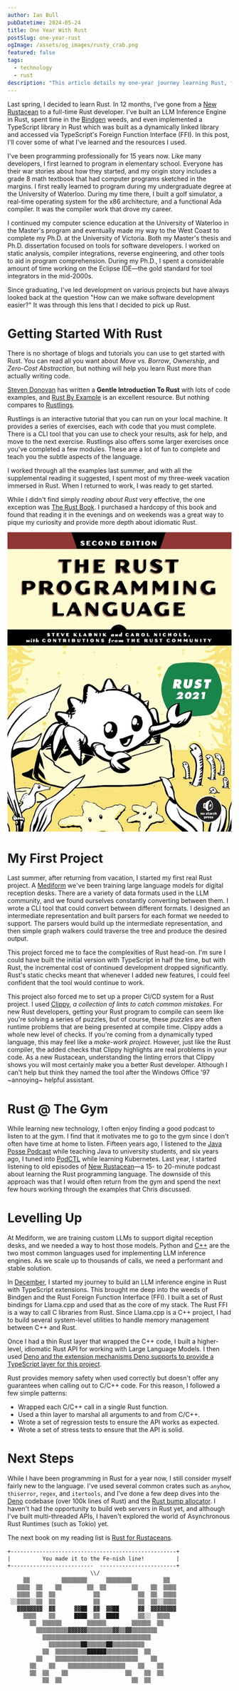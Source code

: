 ```yaml
---
author: Ian Bull
pubDatetime: 2024-05-24
title: One Year With Rust
postSlug: one-year-rust
ogImage: /assets/og_images/rusty_crab.png
featured: false
tags:
  - technology
  - rust
description: "This article details my one-year journey learning Rust, from a beginner to building an LLM Inference Engine, working with Bindgen and FFI, and implementing TypeScript libraries in Rust."
---
```


Last spring, I decided to learn Rust. In 12 months, I've gone from a [New Rustacean](https://newrustacean.com/) to a full-time Rust developer. I've built an LLM Inference Engine in Rust, spent time in the [Bindgen](https://github.com/rust-lang/rust-bindgen) weeds, and even implemented a TypeScript library in Rust which was built as a dynamically linked library and accessed via TypeScript's Foreign Function Interface (FFI). In this post, I'll cover some of what I've learned and the resources I used.

I've been programming professionally for 15 years now. Like many developers, I first learned to program in elementary school. Everyone has their war stories about how they started, and my origin story includes a grade 8 math textbook that had computer programs sketched in the margins. I first really learned to program during my undergraduate degree at the University of Waterloo. During my time there, I built a golf simulator, a real-time operating system for the x86 architecture, and a functional Ada compiler. It was the compiler work that drove my career.

I continued my computer science education at the University of Waterloo in the Master's program and eventually made my way to the West Coast to complete my Ph.D. at the University of Victoria. Both my Master's thesis and Ph.D. dissertation focused on tools for software developers. I worked on static analysis, compiler integrations, reverse engineering, and other tools to aid in program comprehension. During my Ph.D., I spent a considerable amount of time working on the Eclipse IDE—the gold standard for tool integrators in the mid-2000s.

Since graduating, I've led development on various projects but have always looked back at the question "How can we make software development easier?" It was through this lens that I decided to pick up Rust.

# Getting Started With Rust

There is no shortage of blogs and tutorials you can use to get started with Rust. You can read all you want about _Move vs. Borrow_, _Ownership_, and _Zero-Cost Abstraction_, but nothing will help you learn Rust more than actually writing code.

[Steven Donovan](https://stevedonovan.github.io/rust-gentle-intro/readme.html) has written a **Gentle Introduction To Rust** with lots of code examples, and [Rust By Example](https://doc.rust-lang.org/rust-by-example/index.html) is an excellent resource. But nothing compares to [Rustlings](https://github.com/rust-lang/rustlings).

Rustlings is an interactive tutorial that you can run on your local machine. It provides a series of exercises, each with code that you must complete. There is a CLI tool that you can use to check your results, ask for help, and move to the next exercise. Rustlings also offers some larger exercises once you've completed a few modules. These are a lot of fun to complete and teach you the subtle aspects of the language.

I worked through all the examples last summer, and with all the supplemental reading it suggested, I spent most of my three-week vacation immersed in Rust. When I returned to work, I was ready to get started.

While I didn't find simply _reading about Rust_ very effective, the one exception was [The Rust Book](https://doc.rust-lang.org/book/). I purchased a hardcopy of this book and found that reading it in the evenings and on weekends was a great way to pique my curiosity and provide more depth about idiomatic Rust.

![The Rust Book](./rust_book.jpg)

# My First Project

Last summer, after returning from vacation, I started my first real Rust project. A [Mediform](https://mediform.io/) we've been training large language models for digital reception desks. There are a variety of data formats used in the LLM community, and we found ourselves constantly converting between them. I wrote a CLI tool that could convert between different formats. I designed an intermediate representation and built parsers for each format we needed to support. The parsers would build up the intermediate representation, and then simple graph walkers could traverse the tree and produce the desired output.

This project forced me to face the complexities of Rust head-on. I'm sure I could have built the initial version with TypeScript in half the time, but with Rust, the incremental cost of continued development dropped significantly. Rust's static checks meant that whenever I added new features, I could feel confident that the tool would continue to work.

This project also forced me to set up a proper CI/CD system for a Rust project. I used [Clippy](https://github.com/rust-lang/rust-clippy), _a collection of lints to catch common mistakes_. For new Rust developers, getting your Rust program to compile can seem like you're solving a series of puzzles, but of course, these _puzzles_ are often runtime problems that are being presented at compile time. Clippy adds a whole new level of checks. If you're coming from a dynamically typed language, this may feel like a _make-work project_. However, just like the Rust compiler, the added checks that Clippy highlights are real problems in your code. As a new Rustacean, understanding the linting errors that Clippy shows you will most certainly make you a better Rust developer. Although I can't help but think they named the tool after the Windows Office '97 ~annoying~ helpful assistant.

# Rust @ The Gym

While learning new technology, I often enjoy finding a good podcast to listen to at the gym. I find that it motivates me to go to the gym since I don't often have time at home to listen. Fifteen years ago, I listened to the [Java Posse Podcast](http://javaposse.com/) while teaching Java to university students, and six years ago, I tuned into [PodCTL](https://open.spotify.com/show/4Bumge1mZHlEoDSckSCWs5) while learning Kubernetes. Last year, I started listening to old episodes of [New Rustacean](https://newrustacean.com/)—a 15- to 20-minute podcast about learning the Rust programming language. The downside of this approach was that I would often return from the gym and spend the next few hours working through the examples that Chris discussed.

# Levelling Up

At Mediform, we are training custom LLMs to support digital reception desks, and we needed a way to host those models. Python and [C++](https://github.com/ggerganov/llama.cpp) are the two most common languages used for implementing LLM inference engines. As we scale up to thousands of calls, we need a performant and stable solution.

In [December](/blog/2023/trip-to-germany/trip-to-germany), I started my journey to build an LLM inference engine in Rust with TypeScript extensions. This brought me deep into the weeds of Bindgen and the Rust Foreign Function Interface (FFI). I built a set of Rust bindings for Llama.cpp and used that as the core of my stack. The Rust FFI is a way to call C libraries from Rust. Since Llama.cpp is a C++ project, I had to build several system-level utilities to handle memory management between C++ and Rust.

Once I had a thin Rust layer that wrapped the C++ code, I built a higher-level, idiomatic Rust API for working with Large Language Models. I then used [Deno and the extension mechanisms Deno supports to provide a TypeScript layer for this project](/blog/2024/llamas-and-dinosaurs/llamas-and-dinosaurs).

Rust provides memory safety when used correctly but doesn't offer any guarantees when calling out to C/C++ code. For this reason, I followed a few simple patterns:

- Wrapped each C/C++ call in a single Rust function.
- Used a thin layer to marshal all arguments to and from C/C++.
- Wrote a set of regression tests to ensure the API works as expected.
- Wrote a set of stress tests to ensure that the API is solid.

# Next Steps

While I have been programming in Rust for a year now, I still consider myself fairly new to the language. I've used several common crates such as `anyhow`, `thiserror`, `regex`, and `itertools`, and I've done a few deep dives into the [Deno](https://github.com/denoland/deno) codebase (over 100k lines of Rust) and the [Rust bump allocator](https://github.com/fitzgen/bumpalo). I haven't had the opportunity to build web servers in Rust yet, and although I've built multi-threaded APIs, I haven't explored the world of Asynchronous Rust Runtimes (such as Tokio) yet.

The next book on my reading list is [Rust for Rustaceans](https://nostarch.com/rust-rustaceans).

```
+----------------------------------------------------+
|          You made it to the Fe-nish line!          |
+--------------------------  ------------------------+
                          \\/
     ▒▒          ▒▒▒▒▒▒▒▒      ▒▒▒▒▒▒▒▒          ▒▒
   ▒▒▒▒  ▒▒    ▒▒        ▒▒  ▒▒        ▒▒    ▒▒  ▒▒▒▒
   ▒▒▒▒  ▒▒  ▒▒            ▒▒            ▒▒  ▒▒  ▒▒▒▒
 ░░▒▒▒▒░░▒▒  ▒▒            ▒▒            ▒▒  ▒▒░░▒▒▒▒
   ▓▓▓▓▓▓▓▓  ▓▓      ▓▓██  ▓▓  ▓▓██      ▓▓  ▓▓▓▓▓▓▓▓
     ▒▒▒▒    ▒▒      ████  ▒▒  ████      ▒▒░░  ▒▒▒▒
       ▒▒  ▒▒▒▒▒▒        ▒▒▒▒▒▒        ▒▒▒▒▒▒  ▒▒
         ▒▒▒▒▒▒▒▒▒▒▓▓▓▓▓▓▒▒▒▒▒▒▒▒▓▓▒▒▓▓▒▒▒▒▒▒▒▒
           ▒▒▒▒▒▒▒▒▒▒▒▒▒▒▒▒▒▒▒▒▒▒▒▒▒▒▒▒▒▒▒▒▒▒
             ▒▒▒▒▒▒▒▒▒▒██▒▒▒▒▒▒██▒▒▒▒▒▒▒▒▒▒
           ▒▒  ▒▒▒▒▒▒▒▒▒▒██████▒▒▒▒▒▒▒▒▒▒  ▒▒
         ▒▒    ▒▒▒▒▒▒▒▒▒▒▒▒▒▒▒▒▒▒▒▒▒▒▒▒▒▒    ▒▒
       ▒▒    ▒▒    ▒▒▒▒▒▒▒▒▒▒▒▒▒▒▒▒▒▒    ▒▒    ▒▒
       ▒▒  ▒▒    ▒▒                  ▒▒    ▒▒  ▒▒
           ▒▒  ▒▒                      ▒▒  ▒▒
```
